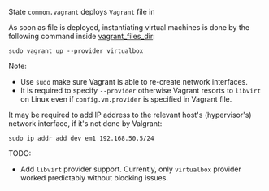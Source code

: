 
State `common.vagrant` deploys `Vagrant` file in 

As soon as file is deployed, instantiating virtual machines is done by
the following command inside [vagrant_files_dir][1]:
```
sudo vagrant up --provider virtualbox
```
Note:
* Use `sudo` make sure Vagrant is able to re-create network interfaces.
* It is required to specify `--provider` otherwise Vagrant resorts to `libvirt` on Linux even if `config.vm.provider` is specified in Vagrant file.

It may be required to add IP address to the relevant host's (hypervisor's)
network interface, if it's not done by Valgrant:
```
sudo ip addr add dev em1 192.168.50.5/24
```

TODO:
* Add `libvirt` provider support. Currently, only `virtualbox` provider worked predictably without blocking issues.

[1]: docs/pillars/common/system_features/vagrant_configuration/vagrant_files_dir/readme.md

